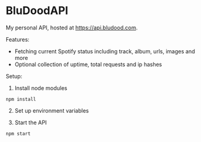 # BluDoodAPI

My personal API, hosted at https://api.bludood.com.

Features:

- Fetching current Spotify status including track, album, urls, images and more
- Optional collection of uptime, total requests and ip hashes

Setup:

1. Install node modules

```
npm install
```

2. Set up environment variables

3. Start the API

```
npm start
```
